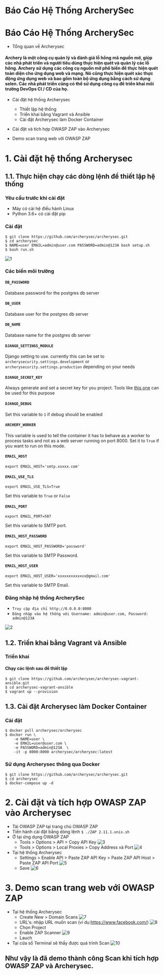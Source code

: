 # Báo Cáo Hệ Thống ArcherySec
Báo Cáo Hệ Thống ArcherySec
==============

- Tổng quan về Archerysec
#### Archery là một công cụ quản lý và đánh giá lỗ hổng mã nguồn mở, giúp các nhà phát triển và người tiêu dùng thực hiện quét và quản lý các lỗ hổng. Archery sử dụng các công cụ nguồn mở phổ biến để thực hiện quét toàn diện cho ứng dụng web và mạng. Nó cũng thực hiện quét xác thực động ứng dụng web và bao gồm toàn bộ ứng dụng bằng cách sử dụng selen. Các nhà phát triển cũng có thể sử dụng công cụ để triển khai môi trường DevOps CI / CD của họ.

- Cài đặt hệ thống Archerysec
  - Thiết lập hệ thống
  - Triển khai bằng Vagrant và Ansible
  - Cài đặt Archerysec làm Docker Container

- Cài đặt và tích hợp OWASP ZAP vào Archerysec
- Demo scan trang web với OWASP ZAP

# 1. Cài đặt hệ thống Archerysec
## 1.1. Thực hiện chạy các dòng lệnh để thiết lập hệ thống
### Yêu cầu trước khi cài đặt
- Máy có cài hệ điều hành Linux
- Python 3.6+ có cài đặt pip
### Cài đặt
```
$ git clone https://github.com/archerysec/archerysec.git
$ cd archerysec
$ NAME=user EMAIL=admin@user.com PASSWORD=admin@123A bash setup.sh
$ bash run.sh
```
![1](https://user-images.githubusercontent.com/102846135/161702643-cde89e0b-c2fc-421a-a345-a5f1ecd24e6a.jpg)

### Các biến môi trường
#### `DB_PASSWORD` <!-- omit in toc -->

Database password for the postgres db server

#### `DB_USER` <!-- omit in toc -->

Database user for the postgres db server

#### `DB_NAME` <!-- omit in toc -->

Database name for the postgres db server

#### `DJANGO_SETTINGS_MODULE` <!-- omit in toc -->

Django setting to use. currently this can be set to `archerysecurity.settings.development` or `archerysecurity.settings.production` depending on your needs

#### `DJANGO_SECRET_KEY` <!-- omit in toc -->

Always generate and set a secret key for you project. Tools like [this one](https://www.miniwebtool.com/django-secret-key-generator/) can be used for this purpose

#### `DJANGO_DEBUG` <!-- omit in toc -->

Set this variable to `1` if debug should be enabled

#### `ARCHERY_WORKER` <!-- omit in toc -->

This variable is used to tell the container it has to behave as a worker to process tasks
and not as a web server running on port 8000. Set it to `True` if you want to run on
this mode.

#### `EMAIL_HOST`

`export EMAIL_HOST='smtp.xxxxx.com'`

#### `EMAIL_USE_TLS`

`export EMAIL_USE_TLS=True`

Set this variable to `True` or `False`

#### `EMAIL_PORT`

`export EMAIL_PORT=587`

Set this variable to SMTP port.

#### `EMAIL_HOST_PASSWORD`

`export EMAIL_HOST_PASSWORD='password'`

Set this variable to SMTP Password.

#### `EMAIL_HOST_USER`

`export EMAIL_HOST_USER='xxxxxxxxxxxxx@gmail.com'`

Set this variable to SMTP Email.

### Đăng nhập hệ thống ArcherySec
- `Truy cập địa chỉ http://0.0.0.0:8000`
- `Đăng nhập vào hệ thống với Username: admin@user.com, Password: admin@123A`

![2](https://user-images.githubusercontent.com/102846135/161702891-837feb9d-5949-4263-be2a-d7987987de6f.jpg)

## 1.2. Triển khai bằng Vagrant và Ansible
### Triển khai
#### Chạy các lệnh sau để thiết lập
```
$ git clone https://github.com/archerysec/archerysec-vagrant-ansible.git
$ cd archerysec-vagrant-ansible
$ vagrant up --provision
```

## 1.3. Cài đặt Archerysec làm Docker Container
### Cài đặt
```
$ docker pull archerysec/archerysec
$ docker run \
    -e NAME=user \
    -e EMAIL=user@user.com \
    -e PASSWORD=admin@123A  \
    -it -p 8000:8000 archerysec/archerysec:latest
```
### Sử dụng Archerysec thông qua Docker
```
$ git clone https://github.com/archerysec/archerysec.git
$ cd archerysec
$ docker-compose up -d
``` 

# 2. Cài đặt và tích hợp OWASP ZAP vào Archerysec
- Tải OWASP ZAP tại trang chủ OWASP ZAP
- Tiến hành cài đặt bằng dòng lệnh
`$ ./ZAP 2.11.1.unix.sh`
- Ở tại ứng dụng OWASP ZAP
  - Tools > Options > API > Copy API Key
  ![3](https://user-images.githubusercontent.com/102846135/161702905-2e125ada-19e4-4e9e-b05e-304b7b59709e.jpg)
  - Tools > Options > Local Proxies > Copy Address và Port
  ![4](https://user-images.githubusercontent.com/102846135/161702935-21cfe74f-55d9-4089-8831-e5c5a5b3ae13.jpg)
- Tại hệ thống Archerysec
  - Settings > Enable API > Paste ZAP API Key > Paste ZAP API Host > Paste ZAP API Port
  ![5](https://user-images.githubusercontent.com/102846135/161702941-8bf821e7-147f-46af-ad33-670557527cc6.jpg)
  - Save
  ![6](https://user-images.githubusercontent.com/102846135/161702942-5c1ec544-963d-4b18-815a-e5828cd57365.jpg)
 # 3. Demo scan trang web với OWASP ZAP
 - Tại hệ thống Archerysec 
   - Create New > Domain Scans
   ![7](https://user-images.githubusercontent.com/102846135/161702945-876d6417-7f22-48dd-8343-e9db06c75758.jpg)
   - URL's: nhập URL muốn scan (ví dụ:https://www.facebook.com/)
   ![8](https://user-images.githubusercontent.com/102846135/161702951-99d73b46-20a4-4543-ac14-ae0305e32252.jpg)
   - Chọn Project
   - Enable ZAP Scanner
   ![9](https://user-images.githubusercontent.com/102846135/161702955-d6198ca4-7f10-49ef-9e28-cd8ab3cc895c.jpg)
   - Lauch
 - Tại cửa sổ Terminal sẽ thấy được quá trình Scan
 ![10](https://user-images.githubusercontent.com/102846135/161702959-312cf4b4-fa44-4bf0-aa1a-96dec2789cf3.jpg)
## Như vậy là đã demo thành công Scan khi tích hợp OWASP ZAP và Archerysec.
